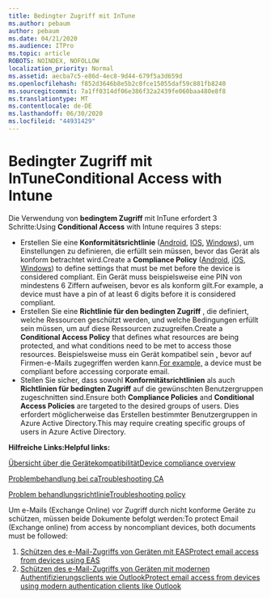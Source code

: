 ```yaml
---
title: Bedingter Zugriff mit InTune
ms.author: pebaum
author: pebaum
ms.date: 04/21/2020
ms.audience: ITPro
ms.topic: article
ROBOTS: NOINDEX, NOFOLLOW
localization_priority: Normal
ms.assetid: aecba7c5-e86d-4ec8-9d44-679f5a3d659d
ms.openlocfilehash: f852d3646b8e5b2c0fce15055daf59c801fb8240
ms.sourcegitcommit: 7a1ff0314df06e386f32a2439fe060baa480e8f8
ms.translationtype: MT
ms.contentlocale: de-DE
ms.lasthandoff: 06/30/2020
ms.locfileid: "44931429"
---
```

# <a name="conditional-access-with-intune"></a><span data-ttu-id="83281-102">Bedingter Zugriff mit InTune</span><span class="sxs-lookup"><span data-stu-id="83281-102">Conditional Access with Intune</span></span>

<span data-ttu-id="83281-103">Die Verwendung von **bedingtem Zugriff** mit InTune erfordert 3 Schritte:</span><span class="sxs-lookup"><span data-stu-id="83281-103">Using  **Conditional Access**  with Intune requires 3 steps:</span></span>

- <span data-ttu-id="83281-104">Erstellen Sie eine **Konformitätsrichtlinie** ([Android](https://docs.microsoft.com/intune/compliance-policy-create-android), [IOS](https://docs.microsoft.com/intune/compliance-policy-create-ios), [Windows](https://docs.microsoft.com//intune/compliance-policy-create-windows)), um Einstellungen zu definieren, die erfüllt sein müssen, bevor das Gerät als konform betrachtet wird.</span><span class="sxs-lookup"><span data-stu-id="83281-104">Create a  **Compliance Policy**  ([Android](https://docs.microsoft.com/intune/compliance-policy-create-android),  [iOS](https://docs.microsoft.com/intune/compliance-policy-create-ios),  [Windows](https://docs.microsoft.com//intune/compliance-policy-create-windows)) to define settings that must be met before the device is considered compliant.</span></span> <span data-ttu-id="83281-105">Ein Gerät muss beispielsweise eine PIN von mindestens 6 Ziffern aufweisen, bevor es als konform gilt.</span><span class="sxs-lookup"><span data-stu-id="83281-105">For example, a device must have a pin of at least 6 digits before it is considered compliant.</span></span>
- <span data-ttu-id="83281-106">Erstellen Sie eine **Richtlinie für den bedingten Zugriff** , die definiert, welche Ressourcen geschützt werden, und welche Bedingungen erfüllt sein müssen, um auf diese Ressourcen zuzugreifen.</span><span class="sxs-lookup"><span data-stu-id="83281-106">Create a **Conditional Access Policy**  that defines what resources are being protected, and what conditions need to be met to access those resources.</span></span>  <span data-ttu-id="83281-107">Beispielsweise muss ein Gerät kompatibel sein [,](https://docs.microsoft.com/intune/tutorial-protect-email-on-unmanaged-devices#create-conditional-access-policies) bevor auf Firmen-e-Mails zugegriffen werden kann.</span><span class="sxs-lookup"><span data-stu-id="83281-107">[For example,](https://docs.microsoft.com/intune/tutorial-protect-email-on-unmanaged-devices#create-conditional-access-policies)  a device must be compliant before accessing corporate email.</span></span>
- <span data-ttu-id="83281-108">Stellen Sie sicher, dass sowohl **Konformitätsrichtlinien** als auch **Richtlinien für bedingten Zugriff** auf die gewünschten Benutzergruppen zugeschnitten sind.</span><span class="sxs-lookup"><span data-stu-id="83281-108">Ensure both **Compliance Policies**  and  **Conditional Access Policies**  are targeted to the desired groups of users.</span></span> <span data-ttu-id="83281-109">Dies erfordert möglicherweise das Erstellen bestimmter Benutzergruppen in Azure Active Directory.</span><span class="sxs-lookup"><span data-stu-id="83281-109">This may require creating specific groups of users in Azure Active Directory.</span></span>

<span data-ttu-id="83281-110">**Hilfreiche Links:**</span><span class="sxs-lookup"><span data-stu-id="83281-110">**Helpful links:**</span></span>

[<span data-ttu-id="83281-111">Übersicht über die Gerätekompatibilität</span><span class="sxs-lookup"><span data-stu-id="83281-111">Device compliance overview</span></span>](https://docs.microsoft.com/intune/device-compliance-get-started)

[<span data-ttu-id="83281-112">Problembehandlung bei ca</span><span class="sxs-lookup"><span data-stu-id="83281-112">Troubleshooting CA</span></span>](https://docs.microsoft.com/intune/troubleshoot-conditional-access)

[<span data-ttu-id="83281-113">Problem behandlungsrichtlinie</span><span class="sxs-lookup"><span data-stu-id="83281-113">Troubleshooting policy</span></span>](https://docs.microsoft.com/intune/troubleshoot-policies-in-microsoft-intune)

<span data-ttu-id="83281-114">Um e-Mails (Exchange Online) vor Zugriff durch nicht konforme Geräte zu schützen, müssen beide Dokumente befolgt werden:</span><span class="sxs-lookup"><span data-stu-id="83281-114">To protect Email (Exchange online) from access by noncompliant devices, both documents must be followed:</span></span>

1. [<span data-ttu-id="83281-115">Schützen des e-Mail-Zugriffs von Geräten mit EAS</span><span class="sxs-lookup"><span data-stu-id="83281-115">Protect email access from devices using EAS</span></span>](https://docs.microsoft.com/intune/tutorial-protect-email-on-unmanaged-devices)
2. [<span data-ttu-id="83281-116">Schützen des e-Mail-Zugriffs von Geräten mit modernen Authentifizierungsclients wie Outlook</span><span class="sxs-lookup"><span data-stu-id="83281-116">Protect email access from devices using modern authentication clients like Outlook</span></span>](https://docs.microsoft.com/intune/tutorial-protect-email-on-enrolled-devices)